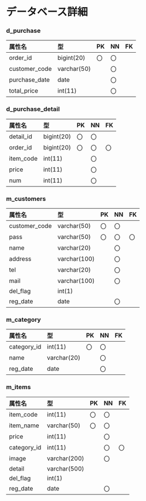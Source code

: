 
# データベース詳細


### d_purchase

|属性名|型|PK|NN|FK|
|:---|:---|:---|:---|:---|
|order_id|bigint(20)|〇|〇||
|customer_code|varchar(50)||〇||
|purchase_date|date||〇||
|total_price|int(11)||〇||



### d_purchase_detail

|属性名|型|PK|NN|FK|
|:---|:---|:---|:---|:---|
|detail_id|bigint(20)|〇|〇||
|order_id|bigint(20)|〇|〇|〇|
|item_code|int(11)||〇||
|price|int(11)||〇||
|num|int(11)||〇||


### m_customers

|属性名|型|PK|NN|FK|
|:---|:---|:---|:---|:---|
|customer_code|varchar(50)|〇|〇||
|pass|varchar(50)|〇|〇|〇|
|name|varchar(20)||〇||
|address|varchar(100)||〇||
|tel|varchar(20)||〇||
|mail|varchar(100)||〇||
|del_flag|int(1)||||
|reg_date|date||〇||

### m_category

|属性名|型|PK|NN|FK|
|:---|:---|:---|:---|:---|
|category_id|int(11)|〇|〇||
|name|varchar(20)||〇||
|reg_date|date||〇||

### m_items

|属性名|型|PK|NN|FK|
|:---|:---|:---|:---|:---|
|item_code|int(11)|〇|〇||
|item_name|varchar(50)|〇|〇||
|price|int(11)||〇||
|category_id|int(11)||〇|〇|
|image|varchar(200)||〇||
|detail|varchar(500)||||
|del_flag|int(1)||||
|reg_date|date||〇||
